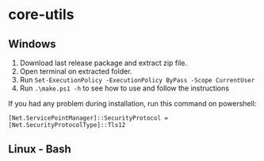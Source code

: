 # core-utils

## Windows

1. Download last release package and extract zip file.
2. Open terminal on extracted folder.
3. Run `Set-ExecutionPolicy -ExecutionPolicy ByPass -Scope CurrentUser`
4. Run `.\make.ps1 -h` to see how to use and follow the instructions

If you had any problem during installation, run this command on powershell:

`[Net.ServicePointManager]::SecurityProtocol = [Net.SecurityProtocolType]::Tls12`

## Linux - Bash
